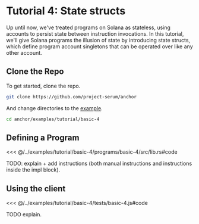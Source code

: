 # Tutorial 4: State structs

Up until now, we've treated programs on Solana as stateless, using accounts to persist
state between instruction invocations. In this tutorial, we'll give Solana programs the
illusion of state by introducing state structs, which define program account
singletons that can be operated over like any other account.

## Clone the Repo

To get started, clone the repo.

```bash
git clone https://github.com/project-serum/anchor
```

And change directories to the [example](https://github.com/project-serum/anchor/tree/master/examples/tutorial/basic-4).

```bash
cd anchor/examples/tutorial/basic-4
```

## Defining a Program

<<< @/../examples/tutorial/basic-4/programs/basic-4/src/lib.rs#code

TODO: explain + add instructions (both manual instructions and instructions inside the impl block).

## Using the client

<<< @/../examples/tutorial/basic-4/tests/basic-4.js#code

TODO explain.
